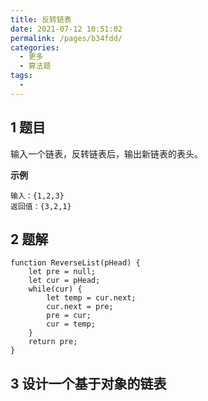 ```yaml
---
title: 反转链表
date: 2021-07-12 10:51:02
permalink: /pages/b34fdd/
categories:
  - 更多
  - 算法题
tags:
  - 
---
```


## 1 题目

输入一个链表，反转链表后，输出新链表的表头。

**示例**

```
输入：{1,2,3}
返回值：{3,2,1}
```

## 2 题解

```
function ReverseList(pHead) {
    let pre = null;
    let cur = pHead;
    while(cur) {
        let temp = cur.next;
        cur.next = pre;
        pre = cur;
        cur = temp;
    }
    return pre;
}
```

## 3 设计一个基于对象的链表


